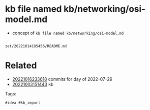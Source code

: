 # kb file named kb/networking/osi-model.md

- concept of `kb file named kb/networking/osi-model.md`

```
```

` zet/20221014185456/README.md `

# Related

- [20221016233618](/zet/20221016233618/README.md) commits for day of 2022-07-29
- [20221003151443](/zet/20221003151443/README.md) kb

Tags:

    #idea #kb_import
